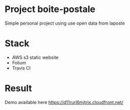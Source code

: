 # Project boite-postale

Simple personal project using use open data from laposte 

# Stack

* AWS s3 static website  
* Folium  
* Travis CI  

# Result

Demo available here https://d11rurl6mjtrix.cloudfront.net/
